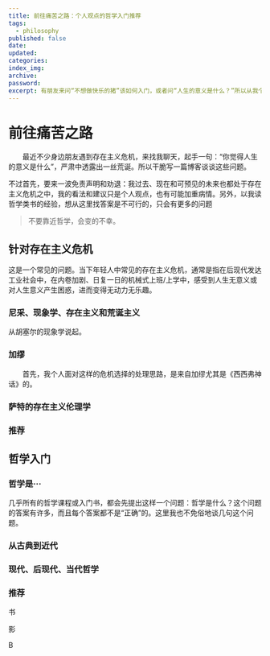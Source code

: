 ```yaml
---
title: 前往痛苦之路：个人观点的哲学入门推荐
tags:
  - philosophy
published: false
date: 
updated: 
categories: 
index_img: 
archive: 
password: 
excerpt: 有朋友来问“不想做快乐的猪”该如何入门，或者问“人生的意义是什么？”所以从我个人知识和看法出发，给出一点入门的思路和推荐。
---
```


<!-- TODO: not finished -->

# 前往痛苦之路

&emsp;&emsp;最近不少身边朋友遇到存在主义危机，来找我聊天，起手一句：“你觉得人生的意义是什么”，严肃中透露出一丝荒诞。所以干脆写一篇博客谈谈这些问题。

不过首先，要来一波免责声明和劝退：我过去、现在和可预见的未来也都处于存在主义危机之中，我的看法和建议只是个人观点，也有可能加重病情。另外，以我读哲学类书的经验，想从这里找答案是不可行的，只会有更多的问题

> 不要靠近哲学，会变的不幸。

## 针对存在主义危机

这是一个常见的问题。当下年轻人中常见的存在主义危机，通常是指在后现代发达工业社会中，在内卷加剧、日复一日的机械式上班/上学中，感受到人生无意义或对人生意义产生困惑，进而变得无动力无乐趣。


### 尼采、现象学、存在主义和荒诞主义

从胡塞尔的现象学说起。

### 加缪

&emsp;&emsp;首先，我个人面对这样的危机选择的处理思路，是来自加缪尤其是《西西弗神话》的。

### 萨特的存在主义伦理学

### 推荐

## 哲学入门

### 哲学是···

几乎所有的哲学课程或入门书，都会先提出这样一个问题：哲学是什么？这个问题的答案有许多，而且每个答案都不是“正确”的。这里我也不免俗地谈几句这个问题。

### 从古典到近代

### 现代、后现代、当代哲学

### 推荐

书

影

B
